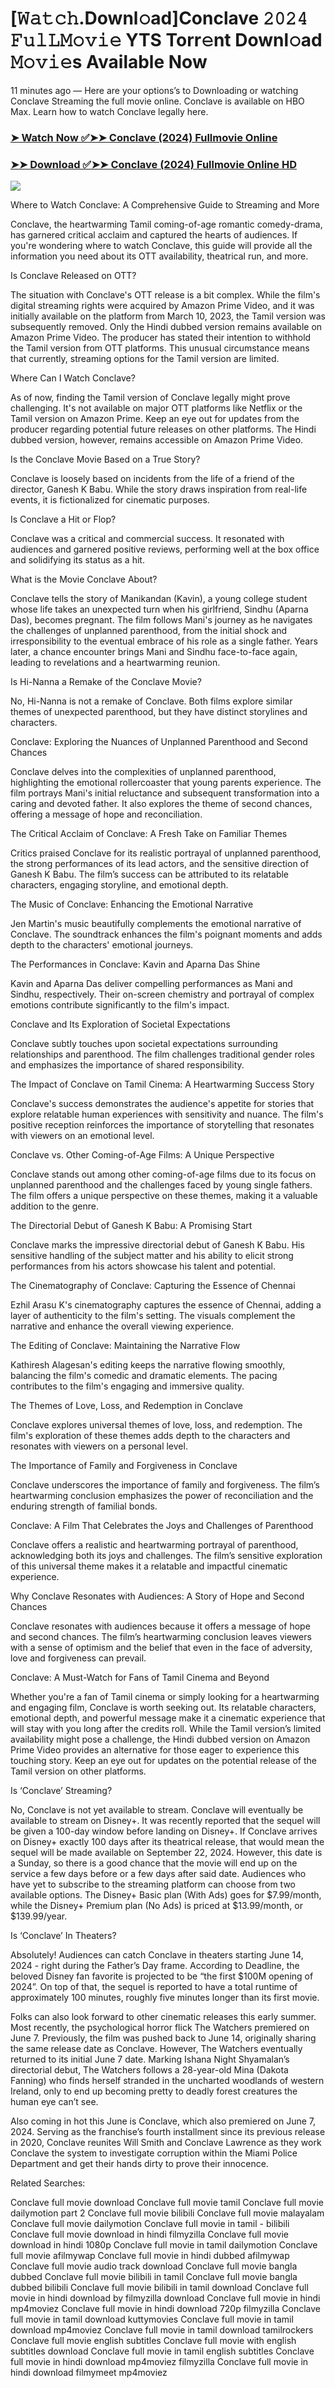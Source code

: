# [𝚆𝚊𝚝𝚌𝚑.Downl𝚘ad]Conclave 𝟸𝟶𝟸𝟺 𝙵𝚞𝚕𝙻𝙼𝚘𝚟𝚒𝚎 YTS Torr𝚎nt Downl𝚘ad 𝙼𝚘𝚟𝚒𝚎s Available Now

11 minutes ago — Here are your options’s to Downloading or watching Conclave Streaming the full movie online. Conclave is available on HBO Max. Learn how to watch Conclave legally here.


### [➤ Watch Now ✅➤➤ Conclave (2024) Fullmovie Online](https://aaamiiin.com/en/movie/974576/conclave-discod)

### [➤➤ Download ✅➤➤ Conclave (2024) Fullmovie Online HD](https://aaamiiin.com/en/movie/974576/conclave-discod)

<p dir="auto"><a href="https://aaamiiin.com/en/movie/974576/conclave-discod" title="PLAY NOW" rel="nofollow"><img src="https://i.imgur.com/jhNGoEt.gif" style="max-width: 100%;"></a></p>

Where to Watch Conclave: A Comprehensive Guide to Streaming and More

Conclave, the heartwarming Tamil coming-of-age romantic comedy-drama, has garnered critical acclaim and captured the hearts of audiences. If you're wondering where to watch Conclave, this guide will provide all the information you need about its OTT availability, theatrical run, and more.

Is Conclave Released on OTT?

The situation with Conclave's OTT release is a bit complex. While the film's digital streaming rights were acquired by Amazon Prime Video, and it was initially available on the platform from March 10, 2023, the Tamil version was subsequently removed. Only the Hindi dubbed version remains available on Amazon Prime Video. The producer has stated their intention to withhold the Tamil version from OTT platforms. This unusual circumstance means that currently, streaming options for the Tamil version are limited.

Where Can I Watch Conclave?

As of now, finding the Tamil version of Conclave legally might prove challenging. It's not available on major OTT platforms like Netflix or the Tamil version on Amazon Prime. Keep an eye out for updates from the producer regarding potential future releases on other platforms. The Hindi dubbed version, however, remains accessible on Amazon Prime Video.

Is the Conclave Movie Based on a True Story?

Conclave is loosely based on incidents from the life of a friend of the director, Ganesh K Babu. While the story draws inspiration from real-life events, it is fictionalized for cinematic purposes.

Is Conclave a Hit or Flop?

Conclave was a critical and commercial success. It resonated with audiences and garnered positive reviews, performing well at the box office and solidifying its status as a hit.

What is the Movie Conclave About?

Conclave tells the story of Manikandan (Kavin), a young college student whose life takes an unexpected turn when his girlfriend, Sindhu (Aparna Das), becomes pregnant. The film follows Mani's journey as he navigates the challenges of unplanned parenthood, from the initial shock and irresponsibility to the eventual embrace of his role as a single father. Years later, a chance encounter brings Mani and Sindhu face-to-face again, leading to revelations and a heartwarming reunion.

Is Hi-Nanna a Remake of the Conclave Movie?

No, Hi-Nanna is not a remake of Conclave. Both films explore similar themes of unexpected parenthood, but they have distinct storylines and characters.

Conclave: Exploring the Nuances of Unplanned Parenthood and Second Chances

Conclave delves into the complexities of unplanned parenthood, highlighting the emotional rollercoaster that young parents experience. The film portrays Mani's initial reluctance and subsequent transformation into a caring and devoted father. It also explores the theme of second chances, offering a message of hope and reconciliation.

The Critical Acclaim of Conclave: A Fresh Take on Familiar Themes

Critics praised Conclave for its realistic portrayal of unplanned parenthood, the strong performances of its lead actors, and the sensitive direction of Ganesh K Babu. The film’s success can be attributed to its relatable characters, engaging storyline, and emotional depth.

The Music of Conclave: Enhancing the Emotional Narrative

Jen Martin's music beautifully complements the emotional narrative of Conclave. The soundtrack enhances the film's poignant moments and adds depth to the characters' emotional journeys.

The Performances in Conclave: Kavin and Aparna Das Shine

Kavin and Aparna Das deliver compelling performances as Mani and Sindhu, respectively. Their on-screen chemistry and portrayal of complex emotions contribute significantly to the film's impact.

Conclave and Its Exploration of Societal Expectations

Conclave subtly touches upon societal expectations surrounding relationships and parenthood. The film challenges traditional gender roles and emphasizes the importance of shared responsibility.

The Impact of Conclave on Tamil Cinema: A Heartwarming Success Story

Conclave's success demonstrates the audience's appetite for stories that explore relatable human experiences with sensitivity and nuance. The film's positive reception reinforces the importance of storytelling that resonates with viewers on an emotional level.

Conclave vs. Other Coming-of-Age Films: A Unique Perspective

Conclave stands out among other coming-of-age films due to its focus on unplanned parenthood and the challenges faced by young single fathers. The film offers a unique perspective on these themes, making it a valuable addition to the genre.

The Directorial Debut of Ganesh K Babu: A Promising Start

Conclave marks the impressive directorial debut of Ganesh K Babu. His sensitive handling of the subject matter and his ability to elicit strong performances from his actors showcase his talent and potential.

The Cinematography of Conclave: Capturing the Essence of Chennai

Ezhil Arasu K's cinematography captures the essence of Chennai, adding a layer of authenticity to the film's setting. The visuals complement the narrative and enhance the overall viewing experience.

The Editing of Conclave: Maintaining the Narrative Flow

Kathiresh Alagesan's editing keeps the narrative flowing smoothly, balancing the film's comedic and dramatic elements. The pacing contributes to the film's engaging and immersive quality.

The Themes of Love, Loss, and Redemption in Conclave

Conclave explores universal themes of love, loss, and redemption. The film's exploration of these themes adds depth to the characters and resonates with viewers on a personal level.

The Importance of Family and Forgiveness in Conclave

Conclave underscores the importance of family and forgiveness. The film’s heartwarming conclusion emphasizes the power of reconciliation and the enduring strength of familial bonds.

Conclave: A Film That Celebrates the Joys and Challenges of Parenthood

Conclave offers a realistic and heartwarming portrayal of parenthood, acknowledging both its joys and challenges. The film’s sensitive exploration of this universal theme makes it a relatable and impactful cinematic experience.

Why Conclave Resonates with Audiences: A Story of Hope and Second Chances

Conclave resonates with audiences because it offers a message of hope and second chances. The film’s heartwarming conclusion leaves viewers with a sense of optimism and the belief that even in the face of adversity, love and forgiveness can prevail.

Conclave: A Must-Watch for Fans of Tamil Cinema and Beyond

Whether you're a fan of Tamil cinema or simply looking for a heartwarming and engaging film, Conclave is worth seeking out. Its relatable characters, emotional depth, and powerful message make it a cinematic experience that will stay with you long after the credits roll. While the Tamil version’s limited availability might pose a challenge, the Hindi dubbed version on Amazon Prime Video provides an alternative for those eager to experience this touching story. Keep an eye out for updates on the potential release of the Tamil version on other platforms.


Is ‘Conclave’ Streaming?

No, Conclave is not yet available to stream. Conclave will eventually be available to stream on Disney+. It was recently reported that the sequel will be given a 100-day window before landing on Disney+. If Conclave arrives on Disney+ exactly 100 days after its theatrical release, that would mean the sequel will be made available on September 22, 2024. However, this date is a Sunday, so there is a good chance that the movie will end up on the service a few days before or a few days after said date. Audiences who have yet to subscribe to the streaming platform can choose from two available options. The Disney+ Basic plan (With Ads) goes for $7.99/month, while the Disney+ Premium plan (No Ads) is priced at $13.99/month, or $139.99/year.

Is ‘Conclave’ In Theaters?

Absolutely! Audiences can catch Conclave in theaters starting June 14, 2024 - right during the Father’s Day frame. According to Deadline, the beloved Disney fan favorite is projected to be “the first $100M opening of 2024”. On top of that, the sequel is reported to have a total runtime of approximately 100 minutes, roughly five minutes longer than its first movie.

Folks can also look forward to other cinematic releases this early summer. Most recently, the psychological horror flick The Watchers premiered on June 7. Previously, the film was pushed back to June 14, originally sharing the same release date as Conclave. However, The Watchers eventually returned to its initial June 7 date. Marking Ishana Night Shyamalan’s directorial debut, The Watchers follows a 28-year-old Mina (Dakota Fanning) who finds herself stranded in the uncharted woodlands of western Ireland, only to end up becoming pretty to deadly forest creatures the human eye can’t see.

Also coming in hot this June is Conclave, which also premiered on June 7, 2024. Serving as the franchise’s fourth installment since its previous release in 2020, Conclave reunites Will Smith and Conclave Lawrence as they work Conclave the system to investigate corruption within the Miami Police Department and get their hands dirty to prove their innocence.


Related Searches:

Conclave full movie download
Conclave full movie tamil
Conclave full movie dailymotion part 2
Conclave full movie bilibili
Conclave full movie malayalam
Conclave full movie dailymotion
Conclave full movie in tamil - bilibili
Conclave full movie download in hindi filmyzilla
Conclave full movie download in hindi 1080p
Conclave full movie in tamil dailymotion
Conclave full movie afilmywap
Conclave full movie in hindi dubbed afilmywap
Conclave full movie audio track download
Conclave full movie bangla dubbed
Conclave full movie bilibili in tamil
Conclave full movie bangla dubbed bilibili
Conclave full movie bilibili in tamil download
Conclave full movie in hindi download by filmyzilla
download Conclave full movie in hindi mp4moviez
Conclave full movie in hindi download 720p filmyzilla
Conclave full movie in tamil download kuttymovies
Conclave full movie in tamil download mp4moviez
Conclave full movie in tamil download tamilrockers
Conclave full movie english subtitles
Conclave full movie with english subtitles download
Conclave full movie in tamil english subtitles
Conclave full movie in hindi download mp4moviez filmyzilla
Conclave full movie in hindi download filmymeet mp4moviez
